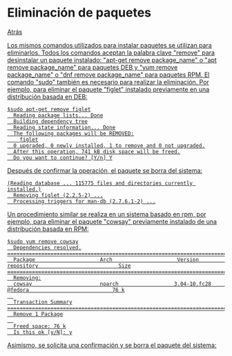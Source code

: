 # Eliminación de paquetes
<p><a href=../README.md>Atrás</a</p>
  
  <p>Los mismos comandos utilizados para instalar paquetes se utilizan para eliminarlos. Todos los comandos aceptan la palabra clave "remove" para desinstalar un paquete instalado: "apt-get remove package_name" o "apt remove package_name" para paquetes DEB y "yum remove package_name" o "dnf remove package_name" para paquetes RPM. El comando "sudo" también es necesario para realizar la eliminación. Por ejemplo, para eliminar el paquete "figlet" instalado previamente en una distribución basada en DEB:</p>
  
```
$sudo apt-get remove figlet
  Reading package lists... Done
  Building dependency tree
  Reading state information... Done
  The following packages will be REMOVED:
    figlet
  0 upgraded, 0 newly installed, 1 to remove and 0 not upgraded.
  After this operation, 741 kB disk space will be freed.
  Do you want to continue? [Y/n] Y
```
  
  <p>Después de confirmar la operación, el paquete se borra del sistema:</p>
  
```
(Reading database ... 115775 files and directories currently installed.)
  Removing figlet (2.2.5-2) ...
  Processing triggers for man-db (2.7.6.1-2) ...
```
  
  <p>Un procedimiento similar se realiza en un sistema basado en rpm, por ejemplo, para eliminar el paquete "cowsay" previamente instalado de una distribución basada en RPM:</p>
  
```
$sudo yum remove cowsay
  Dependencies resolved.
================================================================================================================================
  Package                     Arch                     Version                      repository                          Size
================================================================================================================================
  Removing:
  cowsay                      noarch                  3.04-10.fc28                    @fedora                           76 k
  
  Transaction Summary
================================================================================================================================
  Remove 1 Package
  
  Freed space: 76 k
  Is this ok [y/N]: y
```
  
  <p>Asimismo, se solicita una confirmación y se borra el paquete del sistema:</p>
  
  

